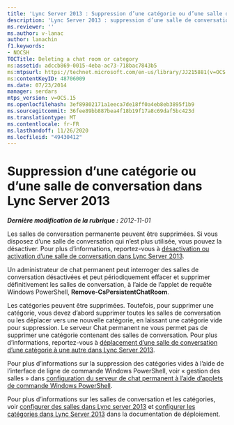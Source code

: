 ```yaml
---
title: 'Lync Server 2013 : Suppression d’une catégorie ou d’une salle de conversation'
description: 'Lync Server 2013 : suppression d’une salle de conversation ou d’une catégorie.'
ms.reviewer: ''
ms.author: v-lanac
author: lanachin
f1.keywords:
- NOCSH
TOCTitle: Deleting a chat room or category
ms:assetid: adccb869-0015-4eba-ac73-718bac7843b5
ms:mtpsurl: https://technet.microsoft.com/en-us/library/JJ215881(v=OCS.15)
ms:contentKeyID: 48706009
ms.date: 07/23/2014
manager: serdars
mtps_version: v=OCS.15
ms.openlocfilehash: 3ef89802171a1eeca7de18ff0a4eb8eb3895f1b9
ms.sourcegitcommit: 36fee89bb887bea4f18b19f17a8c69daf5bc423d
ms.translationtype: MT
ms.contentlocale: fr-FR
ms.lasthandoff: 11/26/2020
ms.locfileid: "49430412"
---
```

# <a name="deleting-a-chat-room-or-category-in-lync-server-2013"></a>Suppression d’une catégorie ou d’une salle de conversation dans Lync Server 2013

<div data-xmlns="http://www.w3.org/1999/xhtml">

<div class="topic" data-xmlns="http://www.w3.org/1999/xhtml" data-msxsl="urn:schemas-microsoft-com:xslt" data-cs="https://msdn.microsoft.com/">

<div data-asp="https://msdn2.microsoft.com/asp">



</div>

<div id="mainSection">

<div id="mainBody">

<span> </span>

_**Dernière modification de la rubrique :** 2012-11-01_

Les salles de conversation permanente peuvent être supprimées. Si vous disposez d’une salle de conversation qui n’est plus utilisée, vous pouvez la désactiver. Pour plus d’informations, reportez-vous à [désactivation ou activation d’une salle de conversation dans Lync Server 2013](lync-server-2013-disabling-or-enabling-a-chat-room.md).

Un administrateur de chat permanent peut interroger des salles de conversation désactivées et peut périodiquement effacer et supprimer définitivement les salles de conversation, à l’aide de l’applet de requête Windows PowerShell, **Remove-CsPersistentChatRoom**.

Les catégories peuvent être supprimées. Toutefois, pour supprimer une catégorie, vous devez d’abord supprimer toutes les salles de conversation ou les déplacer vers une nouvelle catégorie, en laissant une catégorie vide pour suppression. Le serveur Chat permanent ne vous permet pas de supprimer une catégorie contenant des salles de conversation. Pour plus d’informations, reportez-vous à [déplacement d’une salle de conversation d’une catégorie à une autre dans Lync Server 2013](lync-server-2013-moving-a-chat-room-from-one-category-to-another.md).

Pour plus d’informations sur la suppression des catégories vides à l’aide de l’interface de ligne de commande Windows PowerShell, voir « gestion des salles » dans [configuration du serveur de chat permanent à l’aide d’applets de commande Windows PowerShell](configuring-persistent-chat-server-by-using-windows-powershell-cmdlets.md).

Pour plus d’informations sur les salles de conversation et les catégories, voir [configurer des salles dans Lync server 2013](lync-server-2013-configure-rooms.md) et [configurer les catégories dans Lync Server 2013](lync-server-2013-configure-categories.md) dans la documentation de déploiement.

</div>

<span> </span>

</div>

</div>

</div>

